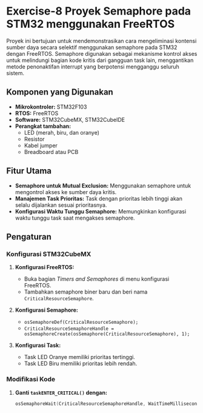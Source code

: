 # Exercise-8 Proyek Semaphore pada STM32 menggunakan FreeRTOS

Proyek ini bertujuan untuk mendemonstrasikan cara mengeliminasi kontensi sumber daya secara selektif menggunakan semaphore pada STM32 dengan FreeRTOS. Semaphore digunakan sebagai mekanisme kontrol akses untuk melindungi bagian kode kritis dari gangguan task lain, menggantikan metode penonaktifan interrupt yang berpotensi mengganggu seluruh sistem.

## Komponen yang Digunakan

- **Mikrokontroler:** STM32F103
- **RTOS:** FreeRTOS
- **Software:** STM32CubeMX, STM32CubeIDE
- **Perangkat tambahan:**
  - LED (merah, biru, dan oranye)
  - Resistor
  - Kabel jumper
  - Breadboard atau PCB

## Fitur Utama

- **Semaphore untuk Mutual Exclusion:** Menggunakan semaphore untuk mengontrol akses ke sumber daya kritis.
- **Manajemen Task Prioritas:** Task dengan prioritas lebih tinggi akan selalu dijalankan sesuai prioritasnya.
- **Konfigurasi Waktu Tunggu Semaphore:** Memungkinkan konfigurasi waktu tunggu task saat mengakses semaphore.

## Pengaturan

### Konfigurasi STM32CubeMX

1. **Konfigurasi FreeRTOS:**
   - Buka bagian *Timers and Semaphores* di menu konfigurasi FreeRTOS.
   - Tambahkan semaphore biner baru dan beri nama `CriticalResourceSemaphore`.

2. **Konfigurasi Semaphore:**
   - `osSemaphoreDef(CriticalResourceSemaphore);`
   - `CriticalResourceSemaphoreHandle = osSemaphoreCreate(osSemaphore(CriticalResourceSemaphore), 1);`

3. **Konfigurasi Task:**
   - Task LED Oranye memiliki prioritas tertinggi.
   - Task LED Biru memiliki prioritas lebih rendah.

### Modifikasi Kode

1. **Ganti `taskENTER_CRITICAL()` dengan:**
   ```c
   osSemaphoreWait(CriticalResourceSemaphoreHandle, WaitTimeMilliseconds);
